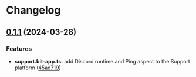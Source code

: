 # Changelog

## [0.1.1](https://github.com/Eventiva/Eventiva/compare/discord/support-v0.1.0...discord/support-v0.1.1) (2024-03-28)


### Features

* **support.bit-app.ts:** add Discord runtime and Ping aspect to the Support platform ([45ad719](https://github.com/Eventiva/Eventiva/commit/45ad719eea0a883cad03399f9702ea74c01df0ef))
